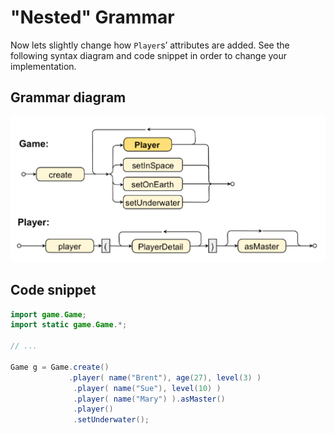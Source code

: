 # "Nested" Grammar

Now lets slightly change how `Player`s’ attributes are added. 
See the following syntax diagram and code snippet in order to change your implementation.

## Grammar diagram

![Nested Grammar](Nested.jpg)

## Code snippet

````java
import game.Game;
import static game.Game.*;

// ...

Game g = Game.create()
             .player( name("Brent"), age(27), level(3) )
              .player( name("Sue"), level(10) )
              .player( name("Mary") ).asMaster()
              .player()
              .setUnderwater();


````
